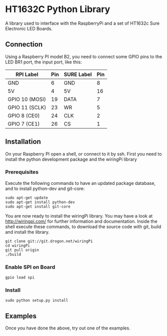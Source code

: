# HT1632C Python Library

A library used to interface with the RaspberryPi and a set of HT1632c Sure Electronic LED Boards.


## Connection

Using a Raspberry PI model B2, you need to connect some GPIO pins to the
LED BR1 port, the input port, like this:


| RPI Label      | Pin | SURE Label | Pin |
|----------------|-----|------------|-----|
| GND            | 6   | GND        | 8   |
| 5V             | 4   | 5V         | 16  |
| GPIO 10 (MOSI) | 19  | DATA       | 7   |
| GPIO 11 (SCLK) | 23  | WR         | 5   |
| GPIO 8  (CE0)  | 24  | CLK        | 2   |
| GPIO 7  (CE1)  | 26  | CS         | 1   |


## Installation

On your Raspberry PI open a shell, or connect to it by ssh. First you
need to install the python development package and the wiringPi library


### Prerequisites

Execute the following commands to have an updated package database, and
to install python-dev and git-core:

```
sudo apt-get update
sudo apt-get install python-dev
sudo apt-get install git-core
```

You are now ready to install the wiringPi library. You may have a look
at http://wiringpi.com/ for further information and documentation.
Inside the shell execute these commands, to download the source code with
git, build and install the library.

```
git clone git://git.drogon.net/wiringPi
cd wiringPi
git pull origin
./build
```

### Enable SPI on Board

`gpio load spi`


### Install

`sudo python setup.py install`


## Examples

Once you have done the above, try out one of the examples.
